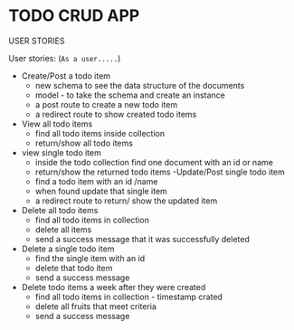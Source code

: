 # TODO CRUD APP

USER STORIES

User stories: (`As a user.....`)
- Create/Post a todo item
    - new schema to see the data structure of the documents
    - model - to take the schema and create an instance
    - a post route to create a new todo item
    - a redirect route to show created todo items
- View all todo items
    - find all todo items inside collection
    - return/show all todo items
- view single todo item
    - inside the todo collection find one document with an id or name 
    - return/show the returned todo items
-Update/Post single todo item 
    - find a todo item with an id /name
    - when found update that single item
    -  a redirect route to return/ show the updated item 
- Delete all todo items
    - find all todo items in collection 
    - delete all items 
    - send a success message that it was successfully deleted 
- Delete a single todo item
    - find the single item with an id
    - delete that todo item 
    - send a success message
- Delete todo items a week after they were created
    - find all todo items in collection - timestamp crated
    - delete all fruits that meet criteria
    - send a success message